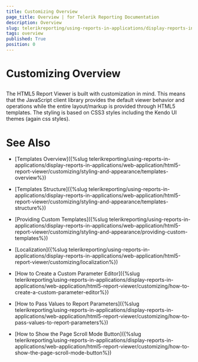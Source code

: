 ```yaml
---
title: Customizing Overview
page_title: Overview | for Telerik Reporting Documentation
description: Overview
slug: telerikreporting/using-reports-in-applications/display-reports-in-applications/web-application/html5-report-viewer/customizing/overview
tags: overview
published: True
position: 0
---
```


# Customizing Overview



## 

The HTML5 Report Viewer is built with customization in mind. This means that the JavaScript client library provides the default viewer behavior and
          operations while the entire layout/markup is provided through HTML5 templates. The styling is based on CSS3 styles including the Kendo UI themes (again css styles).
        

# See Also

 * [Templates Overview]({%slug telerikreporting/using-reports-in-applications/display-reports-in-applications/web-application/html5-report-viewer/customizing/styling-and-appearance/templates-overview%})

 * [Templates Structure]({%slug telerikreporting/using-reports-in-applications/display-reports-in-applications/web-application/html5-report-viewer/customizing/styling-and-appearance/templates-structure%})

 * [Providing Custom Templates]({%slug telerikreporting/using-reports-in-applications/display-reports-in-applications/web-application/html5-report-viewer/customizing/styling-and-appearance/providing-custom-templates%})

 * [Localization]({%slug telerikreporting/using-reports-in-applications/display-reports-in-applications/web-application/html5-report-viewer/customizing/localization%})

 * [How to Create a Custom Parameter Editor]({%slug telerikreporting/using-reports-in-applications/display-reports-in-applications/web-application/html5-report-viewer/customizing/how-to-create-a-custom-parameter-editor%})

 * [How to Pass Values to Report Parameters]({%slug telerikreporting/using-reports-in-applications/display-reports-in-applications/web-application/html5-report-viewer/customizing/how-to-pass-values-to-report-parameters%})

 * [How to Show the Page Scroll Mode Button]({%slug telerikreporting/using-reports-in-applications/display-reports-in-applications/web-application/html5-report-viewer/customizing/how-to-show-the-page-scroll-mode-button%})
